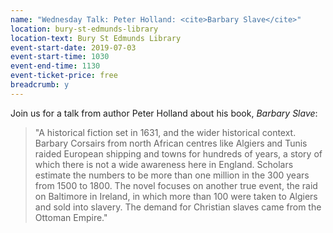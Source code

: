 ```yaml
---
name: "Wednesday Talk: Peter Holland: <cite>Barbary Slave</cite>"
location: bury-st-edmunds-library
location-text: Bury St Edmunds Library
event-start-date: 2019-07-03
event-start-time: 1030
event-end-time: 1130
event-ticket-price: free
breadcrumb: y
---
```


Join us for a talk from author Peter Holland about his book, <cite>Barbary Slave</cite>:

> "A historical fiction set in 1631, and the wider historical context. Barbary Corsairs from north African centres like Algiers and Tunis raided European shipping and towns for hundreds of years, a story of which there is not a wide awareness here in England. Scholars estimate the numbers to be more than one million in the 300 years from 1500 to 1800. The novel focuses on another true event, the raid on Baltimore in Ireland, in which more than 100 were taken to Algiers and sold into slavery. The demand for Christian slaves came from the Ottoman Empire."
